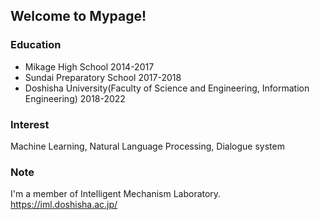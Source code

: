 ## Welcome to Mypage!
### Education
- Mikage High School 2014-2017
- Sundai Preparatory School 2017-2018
- Doshisha University(Faculty of Science and Engineering, Information Engineering) 2018-2022


### Interest
Machine Learning, Natural Language Processing, Dialogue system


### Note
I'm a member of Intelligent Mechanism Laboratory.
https://iml.doshisha.ac.jp/
